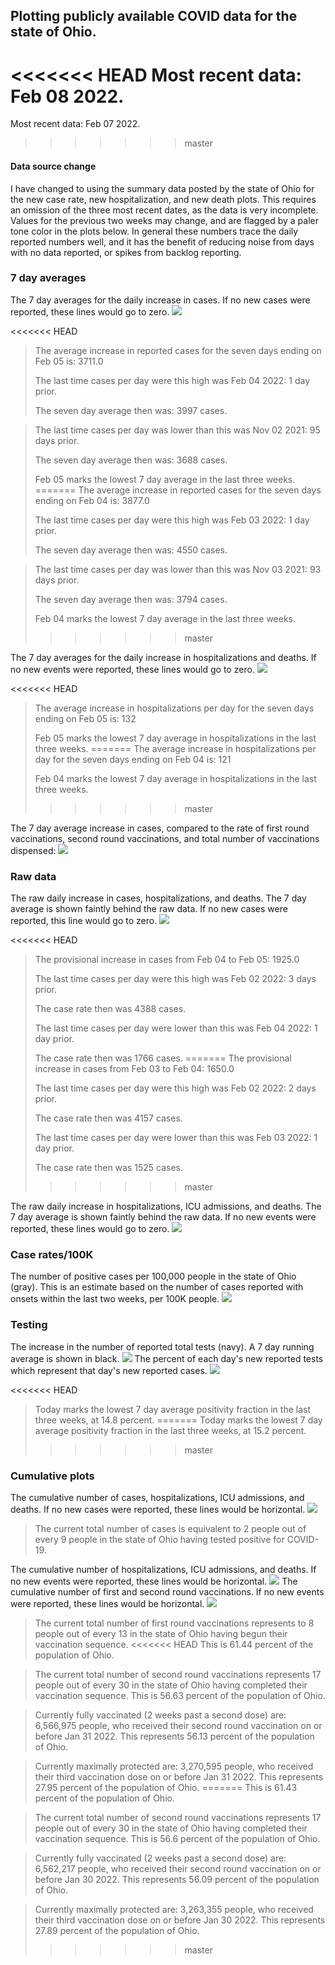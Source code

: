 ## Plotting publicly available COVID data for the state of Ohio. 

<<<<<<< HEAD
Most recent data: Feb 08 2022. 
=======
Most recent data: Feb 07 2022. 
>>>>>>> master

#### Data source change
I have changed to using the summary data posted by the state of Ohio for the new case rate,
    new hospitalization, and new death plots. This requires an omission of the three most recent dates,
                       as the data is very incomplete. Values for the previous two weeks may change, and are flagged by a paler tone color in the plots below.
                       In general these numbers trace the daily reported numbers well, and it has the benefit
                       of reducing noise from days with no data reported, or spikes from backlog reporting. 

### 7 day averages
The 7 day averages for the daily increase in cases. If no new cases were reported, these lines would go to zero.
![](7dayaverage_cases.png)

<<<<<<< HEAD
>The average increase in reported cases for the seven days ending on Feb 05 is: 3711.0
>
>The last time cases per day were this high was Feb 04 2022: 1 day prior.
>
>The seven day average then was: 3997 cases.

>
>The last time cases per day was lower than this was Nov 02 2021: 95 days prior.
>
>The seven day average then was: 3688 cases.
>
>Feb 05 marks the lowest 7 day average in the last three weeks.
=======
>The average increase in reported cases for the seven days ending on Feb 04 is: 3877.0
>
>The last time cases per day were this high was Feb 03 2022: 1 day prior.
>
>The seven day average then was: 4550 cases.

>
>The last time cases per day was lower than this was Nov 03 2021: 93 days prior.
>
>The seven day average then was: 3794 cases.
>
>Feb 04 marks the lowest 7 day average in the last three weeks.
>>>>>>> master

The 7 day averages for the daily increase in hospitalizations and deaths. If no new events were reported, these lines would go to zero.
![](7dayaverage_hospital.png)

<<<<<<< HEAD
>The average increase in hospitalizations per day for the seven days ending on Feb 05 is: 132
>
>Feb 05 marks the lowest 7 day average in hospitalizations in the last three weeks.
=======
>The average increase in hospitalizations per day for the seven days ending on Feb 04 is: 121
>
>Feb 04 marks the lowest 7 day average in hospitalizations in the last three weeks.
>>>>>>> master

The 7 day average increase in cases, compared to the rate of first round vaccinations, second round vaccinations, and total number of vaccinations dispensed:
![](DailyVaccinationsCases.png)

### Raw data
The raw daily increase in cases, hospitalizations, and deaths. The 7 day average is shown faintly behind the raw data. If no new cases were reported, this line would go to zero.
![](DailyCases.png)

<<<<<<< HEAD
>The provisional increase in cases from Feb 04 to Feb 05: 1925.0 
>
>The last time cases per day were this high was Feb 02 2022: 3 days prior. 
>
>The case rate then was 4388 cases.
>
>The last time cases per day were lower than this was Feb 04 2022: 1 day prior. 
>
>The case rate then was 1766 cases.
=======
>The provisional increase in cases from Feb 03 to Feb 04: 1650.0 
>
>The last time cases per day were this high was Feb 02 2022: 2 days prior. 
>
>The case rate then was 4157 cases.
>
>The last time cases per day were lower than this was Feb 03 2022: 1 day prior. 
>
>The case rate then was 1525 cases.
>>>>>>> master

The raw daily increase in hospitalizations, ICU admissions, and deaths. The 7 day average is shown faintly behind the raw data. If no new events were reported, these lines would go to zero.
![](DailyHospitalizations.png)

### Case rates/100K 

The number of positive cases per 100,000 people in the state of Ohio (gray). This is an estimate based on the number of cases reported with onsets within the last two weeks, per 100K people.
![](7dayaverage_rate.png)
### Testing

The increase in the number of reported total tests (navy). A 7 day running average is shown in black.
![](DailyTests.png)
The percent of each day's new reported tests which represent that day's new reported cases.
![](percentpositive_tests.png)

<<<<<<< HEAD
>Today marks the lowest 7 day average positivity fraction in the last three weeks, at 14.8 percent.
=======
>Today marks the lowest 7 day average positivity fraction in the last three weeks, at 15.2 percent.
>>>>>>> master

### Cumulative plots
The cumulative number of cases, hospitalizations, ICU admissions, and deaths. If no new cases were reported, these lines would be horizontal.
![](Cases.png)

>The current total number of cases is equivalent to 2 people out of every 9 people in the state of Ohio having tested positive for COVID-19.

The cumulative number of hospitalizations, ICU admissions, and deaths. If no new events were reported, these lines would be horizontal.
![](Hospitalizations.png)
The cumulative number of first and second round vaccinations. If no new events were reported, these lines would be horizontal.
![](Vaccinations.png)

>The current total number of first round vaccinations represents to 8 people out of every 13 in the state of Ohio having begun their vaccination sequence.
<<<<<<< HEAD
>This is 61.44 percent of the population of Ohio.

>The current total number of second round vaccinations represents 17 people out of every 30 in the state of Ohio having completed their vaccination sequence.
>This is 56.63 percent of the population of Ohio.

>Currently fully vaccinated (2 weeks past a second dose) are: 6,566,975 people, who received their second round vaccination on or before Jan 31 2022.
>This represents 56.13 percent of the population of Ohio.

>Currently maximally protected are: 3,270,595 people, who received their third vaccination dose on or before Jan 31 2022.
>This represents 27.95 percent of the population of Ohio.
=======
>This is 61.43 percent of the population of Ohio.

>The current total number of second round vaccinations represents 17 people out of every 30 in the state of Ohio having completed their vaccination sequence.
>This is 56.6 percent of the population of Ohio.

>Currently fully vaccinated (2 weeks past a second dose) are: 6,562,217 people, who received their second round vaccination on or before Jan 30 2022.
>This represents 56.09 percent of the population of Ohio.

>Currently maximally protected are: 3,263,355 people, who received their third vaccination dose on or before Jan 30 2022.
>This represents 27.89 percent of the population of Ohio.
>>>>>>> master


